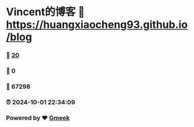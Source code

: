 # Vincent的博客 :link: https://huangxiaocheng93.github.io/blog 
### :page_facing_up: [20](https://huangxiaocheng93.github.io/blog/tag.html) 
### :speech_balloon: 0 
### :hibiscus: 67298 
### :alarm_clock: 2024-10-01 22:34:09 
### Powered by :heart: [Gmeek](https://github.com/Meekdai/Gmeek)
